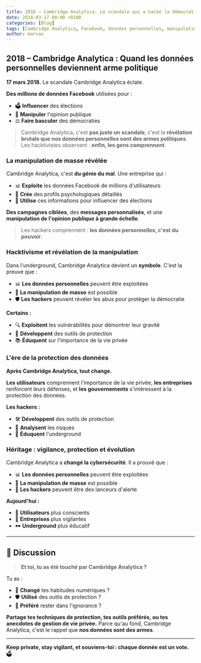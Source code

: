 ```yaml
---
title: 2018 – Cambridge Analytica, Le scandale qui a hacké la démocratie
date: 2018-03-17 00:00 +0100
categories: [Blog]
tags: [Cambridge Analytica, Facebook, données personnelles, manipulation, politique, hacktivisme, underground]
author: marvax
---
```


## 2018 – Cambridge Analytica : Quand les données personnelles deviennent arme politique

**17 mars 2018.** Le scandale Cambridge Analytica éclate. 

**Des millions de données Facebook** utilisées pour :
- 🗳️ **Influencer** des élections
- 🧠 **Manipuler** l'opinion publique  
- ⚖️ **Faire basculer** des démocraties

> Cambridge Analytica, c'est **pas juste un scandale**, c'est la **révélation brutale que nos données personnelles sont des armes politiques**. Les hacktivistes observent : **enfin, les gens comprennent**.

### La manipulation de masse révélée

Cambridge Analytica, c'est **du génie du mal**. Une entreprise qui :

- 📊 **Exploite** les données Facebook de millions d'utilisateurs
- 🧠 **Crée** des profils psychologiques détaillés
- 🎯 **Utilise** ces informations pour influencer des élections

**Des campagnes ciblées**, des **messages personnalisés**, et une **manipulation de l'opinion publique à grande échelle**.

> Les hackers comprennent : **les données personnelles, c'est du pouvoir**.

### Hacktivisme et révélation de la manipulation

Dans l'underground, Cambridge Analytica devient un **symbole**. C'est la preuve que :
- 📊 **Les données personnelles** peuvent être exploitées
- 🎯 **La manipulation de masse** est possible
- 🛡️ **Les hackers** peuvent révéler les abus pour protéger la démocratie

**Certains :**
- 🔍 **Exploitent** les vulnérabilités pour démontrer leur gravité
- 🔧 **Développent** des outils de protection
- 📚 **Éduquent** sur l'importance de la vie privée

### L'ère de la protection des données

**Après Cambridge Analytica, tout change.** 

**Les utilisateurs** comprennent l'importance de la vie privée, **les entreprises** renforcent leurs défenses, et **les gouvernements** s'intéressent à la protection des données.

**Les hackers :**
- 🛠️ **Développent** des outils de protection
- 🔬 **Analysent** les risques
- 📖 **Éduquent** l'underground

### Héritage : vigilance, protection et évolution

Cambridge Analytica a **changé la cybersécurité**. Il a prouvé que :
- 📊 **Les données personnelles** peuvent être exploitées
- 🎯 **La manipulation de masse** est possible
- 🚨 **Les hackers** peuvent être des lanceurs d'alerte

**Aujourd'hui :**
- 👥 **Utilisateurs** plus conscients
- 🏢 **Entreprises** plus vigilantes
- 🕶️ **Underground** plus éducatif

---

## 💬 Discussion

> **Et toi, tu as été touché par Cambridge Analytica ?**

Tu as :
- 🔄 **Changé** tes habitudes numériques ?
- 🛡️ **Utilisé** des outils de protection ?
- 🤷 **Préféré** rester dans l'ignorance ?

**Partage tes techniques de protection, tes outils préférés, ou tes anecdotes de gestion de vie privée.** Parce qu'au fond, Cambridge Analytica, c'est le rappel que **nos données sont des armes**.

---

**Keep private, stay vigilant, et souviens-toi : chaque donnée est un vote.** 🗳️